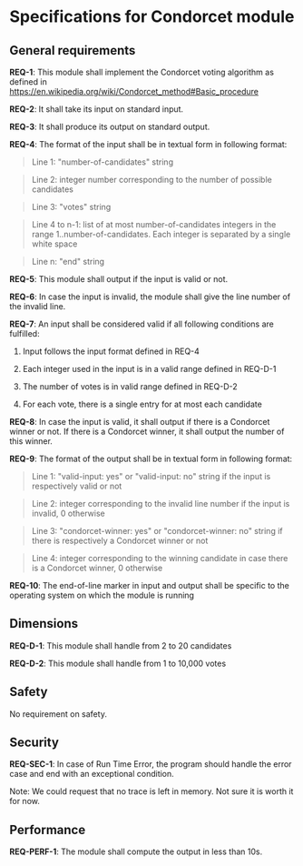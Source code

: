 # Specifications for Condorcet module #

## General requirements ##

**REQ-1**: This module shall implement the Condorcet voting algorithm as
defined in https://en.wikipedia.org/wiki/Condorcet_method#Basic_procedure

**REQ-2**: It shall take its input on standard input.

**REQ-3**: It shall produce its output on standard output.

**REQ-4**: The format of the input shall be in textual form in following
format:

> Line 1: "number-of-candidates" string

> Line 2: integer number corresponding to the number of possible candidates

> Line 3: "votes" string

> Line 4 to n-1: list of at most number-of-candidates integers in the
> range 1..number-of-candidates. Each integer is separated by a single
> white space

> Line n: "end" string

**REQ-5**: This module shall output if the input is valid or not.

**REQ-6**: In case the input is invalid, the module shall give the line
  number of the invalid line.

**REQ-7**: An input shall be considered valid if all following
conditions are fulfilled:

1. Input follows the input format defined in REQ-4

2. Each integer used in the input is in a valid range defined in REQ-D-1

3. The number of votes is in valid range defined in REQ-D-2

4. For each vote, there is a single entry for at most each candidate

**REQ-8**: In case the input is valid, it shall output if there is a
Condorcet winner or not. If there is a Condorcet winner, it shall output
the number of this winner.

**REQ-9**: The format of the output shall be in textual form in
following format:

> Line 1: "valid-input: yes" or "valid-input: no" string if the input
  is respectively valid or not

> Line 2: integer corresponding to the invalid line number if the input
  is invalid, 0 otherwise

> Line 3: "condorcet-winner: yes" or "condorcet-winner: no" string if
  there is respectively a Condorcet winner or not

> Line 4: integer corresponding to the winning candidate in case there
  is a Condorcet winner, 0 otherwise

**REQ-10**: The end-of-line marker in input and output shall be specific
  to the operating system on which the module is running

## Dimensions ##

**REQ-D-1**: This module shall handle from 2 to 20 candidates

**REQ-D-2**: This module shall handle from 1 to 10,000 votes

## Safety ##

No requirement on safety.

## Security ##

**REQ-SEC-1**: In case of Run Time Error, the program should handle the
  error case and end with an exceptional condition.

Note: We could request that no trace is left in memory. Not sure it is
worth it for now.

## Performance ##

**REQ-PERF-1**: The module shall compute the output in less than 10s.
